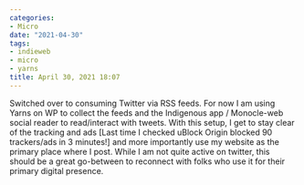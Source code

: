 ```yaml
---
categories:
- Micro
date: "2021-04-30"
tags:
- indieweb
- micro
- yarns
title: April 30, 2021 18:07
---
```


Switched over to consuming Twitter via RSS feeds. For now I am using Yarns on WP to collect the feeds and the Indigenous app / Monocle-web social reader to read/interact with tweets. With this setup, I get to stay clear of the tracking and ads \[Last time I checked uBlock Origin blocked 90 trackers/ads in 3 minutes!\] and more importantly use my website as the primary place where I post. While I am not quite active on twitter, this should be a great go-between to reconnect with folks who use it for their primary digital presence.
